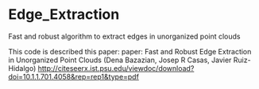 # Edge_Extraction
Fast and robust algorithm to extract edges in unorganized point clouds

This code is described this paper: paper: Fast and Robust Edge Extraction in Unorganized Point Clouds (Dena Bazazian, Josep R Casas, Javier Ruiz-Hidalgo) 
http://citeseerx.ist.psu.edu/viewdoc/download?doi=10.1.1.701.4058&rep=rep1&type=pdf
